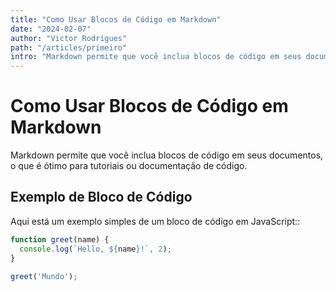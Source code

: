 ```yaml
---
title: "Como Usar Blocos de Código em Markdown"
date: "2024-02-07"
author: "Victor Rodrigues"
path: "/articles/primeiro"
intro: "Markdown permite que você inclua blocos de código em seus documentos, o que é ótimo para tutoriais ou documentação de código."
---
```


# Como Usar Blocos de Código em Markdown

Markdown permite que você inclua blocos de código em seus documentos, o que é ótimo para tutoriais ou documentação de código.

## Exemplo de Bloco de Código

Aqui está um exemplo simples de um bloco de código em JavaScript::

```javascript
function greet(name) {
  console.log(`Hello, ${name}!`, 2);
}

greet('Mundo');
